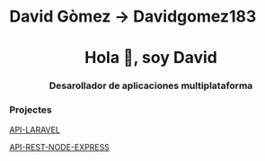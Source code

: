 # David Gòmez -> Davidgomez183

<h1 align="center">Hola 👋, soy David</h1>
<h3 align="center">Desarollador de aplicaciones multiplataforma</h3>

### Projectes 

[API-LARAVEL](https://github.com/Davidgomez183/API-laravel)

[API-REST-NODE-EXPRESS](https://github.com/Davidgomez183/API-REST)


